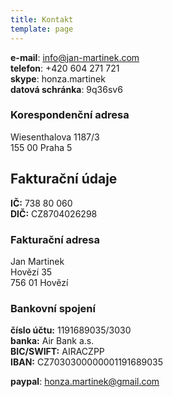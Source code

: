 ```yaml
---
title: Kontakt
template: page
---
```


**e-mail**: [info@jan-martinek.com](mailto:info@jan-martinek.com)  
**telefon**: +420 604 271 721  
**skype**: honza.martinek  
**datová schránka**: 9q36sv6

### Korespondenční adresa

Wiesenthalova 1187/3  
155 00 Praha 5

## Fakturační údaje

**IČ:** 738 80 060  
**DIČ:** CZ8704026298

### Fakturační adresa 
Jan Martinek  
Hovězí 35  
756 01 Hovězí

### Bankovní spojení

**číslo účtu:** 1191689035/3030  
**banka:** Air Bank a.s.  
**BIC/SWIFT:** AIRACZPP  
**IBAN:** CZ7030300000001191689035

**paypal**: honza.martinek@gmail.com

